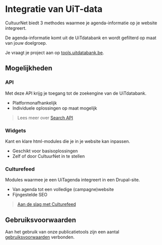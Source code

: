 ---
---

# Integratie van UiT-data

CultuurNet biedt 3 methodes waarmee je agenda-informatie op je website integreert.

De agenda-informatie komt uit de UiTdatabank en wordt gefilterd op maat van jouw doelgroep.

Je vraagt je project aan op [tools.uitdatabank.be](https://tools.uitdatabank.be/).

## Mogelijkheden

### API

Met deze API krijg je toegang tot de zoekengine van de UiTdatabank.

- Platformonafhankelijk
- Individuele oplossingen op maat mogelijk

> Lees meer over [Search API](http://documentatie.uitdatabank.be/content/search_api/latest/index.html)

### Widgets

Kant en klare html-modules die je in je website kan inpassen.

- Geschikt voor basisoplossingen
- Zelf of door CultuurNet in te stellen

### Culturefeed

Modules waarmee je een UiTagenda integreert in een Drupal-site.

- Van agenda tot een volledige (campagne)website
- Fijngestelde SEO


> [Aan de slag met Culturefeed](http://documentatie.uitdatabank.be/content/culturefeed/latest/index.html)

## Gebruiksvoorwaarden 

Aan het gebruik van onze publicatietools zijn een aantal [gebruiksvoorwaarden](https://docs.google.com/document/d/1GJvFHgXDYfpNApOWwAItkFRwJiYvcZ8i-iFexoXaepc/edit) verbonden.
